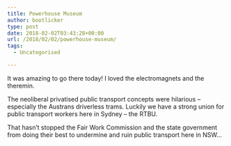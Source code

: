 ```yaml
---
title: Powerhouse Museum
author: bootlicker
type: post
date: 2018-02-02T03:43:28+00:00
url: /2018/02/02/powerhouse-museum/
tags:
  - Uncategorised

---
```

It was amazing to go there today! I loved the electromagnets and the theremin.

The neoliberal privatised public transport concepts were hilarious &#8211; especially the Austrans driverless trams. Luckily we have a strong union for public transport workers here in Sydney &#8211; the RTBU.

That hasn&#8217;t stopped the Fair Work Commission and the state government from doing their best to undermine and ruin public transport here in NSW&#8230;
